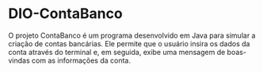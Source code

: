 # DIO-ContaBanco
O projeto ContaBanco é um programa desenvolvido em Java para simular a criação de contas bancárias. Ele permite que o usuário insira os dados da conta através do terminal e, em seguida, exibe uma mensagem de boas-vindas com as informações da conta.

